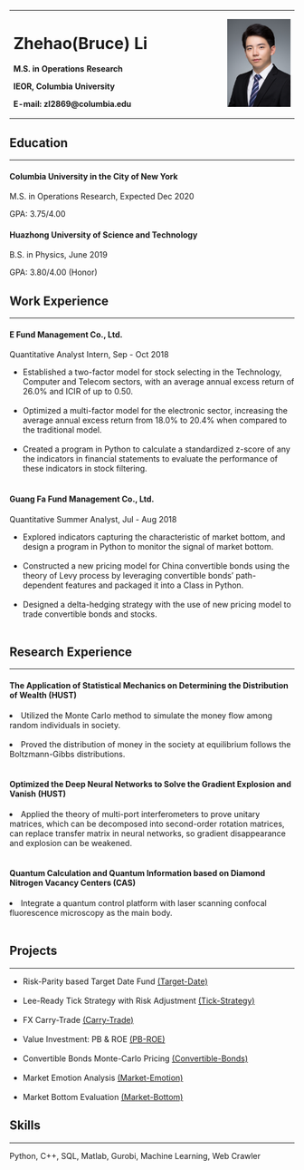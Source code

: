 

<table border="0">
  <tr>
    <td width="75%">
      <h1>Zhehao(Bruce) Li</h1>
      <p><b> M.S. in Operations Research</b></p>
      <p><b>IEOR, Columbia University </b></p>
      <p><b>E-mail: zl2869@columbia.edu</b></p>
    </td>
    <td width="25%">
      <img src="pic/IMG_clip.JPG" width="100%">     
    </td>
  </tr>
</table>


<h2>Education</h2>
<hr/>

  <h4>Columbia University in the City of New York</h4>
  <p> M.S. in Operations Research, Expected Dec 2020 </p>
  <p> GPA: 3.75/4.00 </p>


  <h4>Huazhong University of Science and Technology</h4>
  <p> B.S. in Physics, June 2019 </p>
  <p> GPA: 3.80/4.00 (Honor) </p>


<h2>Work Experience</h2>
<hr/>

  <h4>E Fund Management Co., Ltd.</h4>
  <p> Quantitative Analyst Intern, Sep - Oct 2018 </p>
      
  <ul>

  <li> Established a two-factor model for stock selecting in the Technology, Computer and Telecom sectors, with an average annual excess return of 26.0% and ICIR of up to 0.50. </li><br/>

  <li> Optimized a multi-factor model for the electronic sector, increasing the average annual excess return from 18.0% to 20.4% when compared to the traditional model. </li> <br/>

  <li> Created a program in Python to calculate a standardized z-score of any the indicators in financial statements to evaluate the performance of these indicators in stock filtering. </li> <br/>

  </ul>


  <h4>Guang Fa Fund Management Co., Ltd.</h4>
  <p>Quantitative Summer Analyst, Jul - Aug 2018 </p>

  <ul>
  
  <li> Explored indicators capturing the characteristic of market bottom, and design a program in Python to monitor the signal of market bottom. </li> <br/>

  <li> Constructed a new pricing model for China convertible bonds using the theory of Levy process by leveraging convertible bonds’ path-dependent features and packaged it into a Class in Python. </li> <br/>

  <li> Designed a delta-hedging strategy with the use of new pricing model to trade convertible bonds and stocks. </li><br/>

  </ul>


<h2>Research Experience</h2>
<hr/>

  <h4>The Application of Statistical Mechanics on Determining the Distribution of Wealth (HUST)</h4>

  <li>Utilized the Monte Carlo method to simulate the money flow among random individuals in society.</li><br/>

  <li>Proved the distribution of money in the society at equilibrium follows the Boltzmann-Gibbs distributions.</li><br/>


  <h4>Optimized the Deep Neural Networks to Solve the Gradient Explosion and Vanish (HUST)</h4>

  <li>Applied the theory of multi-port interferometers to prove unitary matrices, which can be decomposed into second-order rotation matrices, can replace transfer matrix in neural networks, so gradient disappearance and explosion can be weakened.</li><br/>

  <h4>Quantum Calculation and Quantum Information based on Diamond Nitrogen Vacancy Centers (CAS)</h4>

  <li>Integrate a quantum control platform with laser scanning confocal fluorescence microscopy as the main body.</li><br/>


<h2>Projects</h2>
<hr/>
    
  <!-- 无序列表 -->
  <ul>

  <li> Risk-Parity based Target Date Fund <a href="https://github.com/ZhehaoLi9705/Cornell-Case-Competition2020.git">(Target-Date)</a></li><br/>
  
  <li> Lee-Ready Tick Strategy with Risk Adjustment <a href="https://github.com/ZhehaoLi9705/IEOR4729_Homework_2">(Tick-Strategy)</a> </li><br/>

  <li> FX Carry-Trade <a href="https://github.com/ZhehaoLi9705/IEOR4729_Final_Project">(Carry-Trade)</a> </li> <br/>

  <li> Value Investment: PB & ROE <a href="https://github.com/ZhehaoLi9705/Stock-PB-ROE">(PB-ROE)</a></li> <br>

  <li> Convertible Bonds Monte-Carlo Pricing  <a href="https://github.com/ZhehaoLi9705/Convert-Bond">(Convertible-Bonds)</a> </li> <br/>

  <li> Market Emotion Analysis <a href="https://github.com/ZhehaoLi9705/Market-Emotion">(Market-Emotion)</a> </li> <br/>

  <li> Market Bottom Evaluation <a href="https://github.com/ZhehaoLi9705/Market-Bottom">(Market-Bottom)</a></li>

  </ul>


<h2>Skills</h2>
  <hr/>

  <p> Python, C++, SQL, Matlab, Gurobi, Machine Learning, Web Crawler </p>


